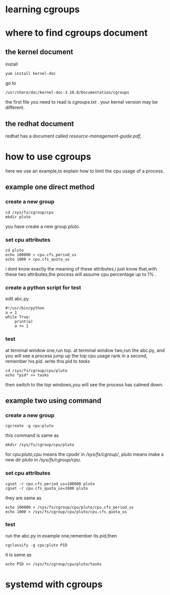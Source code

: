 # learning cgroups

# where to find cgroups document
## the kernel document
install

	yum install kernel-doc

go to

	/usr/share/doc/kernel-doc-3.10.0/Documentation/cgroups

the first file you need to read is *cgroups.txt* .
your kernel version may be different.

## the redhat document
redhat has a document called *resource-management-guide.pdf*,

# how to use cgroups
here we use an example,to explain how to limit the cpu usage of a process.

## example one direct method
### create a new group

	cd /sys/fs/cgroup/cpu
	mkdir pluto

you have create a new group *pluto*.

### set cpu attributes

	cd pluto
	echo 100000 > cpu.cfs_period_us
	echo 1000 > cpu.cfs_quota_us

i dont know exactly the meaning of these attributes,i just know that,with these
two attributes,the process will assume cpu percentage up to 1% .

### create a python script for test
edit abc.py

	#!/usr/bin/python
	a = 1
	while True:
		print(a)
		a += 1

### test
at terminal window one,run top.
at terminal window two,run the abc.py,
and you will see a process jump up the top cpu usage rank in a second,
remember his pid.
write this pid to *tasks*
	
	cd /sys/fs/cgroup/cpu/pluto	
	echo *pid* >> tasks

then switch to the *top* windows,you will see the process has calmed down.



## example two using command
### create a new group

	cgcreate -g cpu:pluto

this command is same as

	mkdir /sys/fs/cgroup/cpu/pluto

for *cpu:pluto*,*cpu* means the *cpu*dir in */sys/fs/cgroup/*,
*pluto* means make a new dir *pluto* in */sys/fs/cgroup/cpu*.

### set cpu attributes
	
	cgset -r cpu.cfs_period_us=100000 pluto
	cgset -r cpu.cfs_quota_us=1000 pluto

they are same as

	echo 100000 > /sys/fs/cgroup/cpu/pluto/cpu.cfs_period_us
	echo 1000 > /sys/fs/cgroup/cpu/pluto/cpu.cfs_quota_us

### test
run the abc.py in example one,remember its *pid*,then

	cgclassify -g cpu:pluto PID

it is same as

	echo PID >> /sys/fs/cgroup/cpu/pluto/tasks
# systemd with cgroups	

